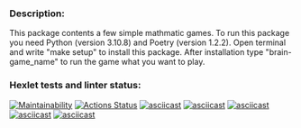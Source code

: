 ### Description:
This package contents a few simple mathmatic games. To run this package you need Python (version 3.10.8) and Poetry (version 1.2.2). Open terminal and write "make setup" to install this package. After installation type "brain-game_name" to run the game what you want to play.

### Hexlet tests and linter status:
[![Maintainability](https://api.codeclimate.com/v1/badges/3ae65184f8105970755c/maintainability)](https://codeclimate.com/github/all-fourth/python-project_lvl1/maintainability)
[![Actions Status](https://github.com/all-fourth/python-project-lvl1/workflows/hexlet-check/badge.svg)](https://github.com/all-fourth/python-project-lvl1/actions)
[![asciicast](https://asciinema.org/a/545410.svg)](https://asciinema.org/a/545410)
[![asciicast](https://asciinema.org/a/545409.svg)](https://asciinema.org/a/545409)
[![asciicast](https://asciinema.org/a/545420.svg)](https://asciinema.org/a/545420)
[![asciicast](https://asciinema.org/a/545411.svg)](https://asciinema.org/a/545411)
[![asciicast](https://asciinema.org/a/545414.svg)](https://asciinema.org/a/545414)
